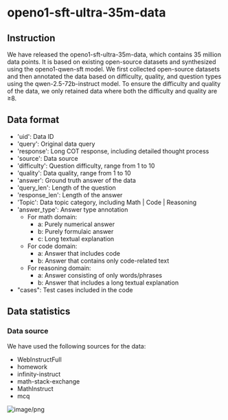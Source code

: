 # openo1-sft-ultra-35m-data

## Instruction
We have released the openo1-sft-ultra-35m-data, which contains 35 million data points. It is based on existing open-source datasets and synthesized using the openo1-qwen-sft model. We first collected open-source datasets and then annotated the data based on difficulty, quality, and question types using the qwen-2.5-72b-instruct model. To ensure the difficulty and quality of the data, we only retained data where both the difficulty and quality are ≥8.

## Data format
- 'uid': Data ID  
- 'query': Original data query  
- 'response': Long COT response, including detailed thought process  
- 'source': Data source  
- 'difficulty': Question difficulty, range from 1 to 10  
- 'quality': Data quality, range from 1 to 10  
- 'answer': Ground truth answer of the data  
- 'query_len': Length of the question  
- 'response_len': Length of the answer  
- 'Topic': Data topic category, including Math | Code | Reasoning  
- 'answer_type': Answer type annotation  
    - For math domain:  
      - a: Purely numerical answer  
      - b: Purely formulaic answer  
      - c: Long textual explanation  
    - For code domain:  
      - a: Answer that includes code  
      - b: Answer that contains only code-related text  
    - For reasoning domain:  
      - a: Answer consisting of only words/phrases  
      - b: Answer that includes a long textual explanation  
- "cases": Test cases included in the code  

## Data statistics
### Data source
We have used the following sources for the data:  
- WebInstructFull  
- homework  
- infinity-instruct
- math-stack-exchange
- MathInstruct
- mcq


![image/png](https://cdn-uploads.huggingface.co/production/uploads/65d2251f98b4a470bf6a26e3/27aLuIiGoc4onBxkxq2qV.png)

<!-- Insert statistical charts for different sources here -->

